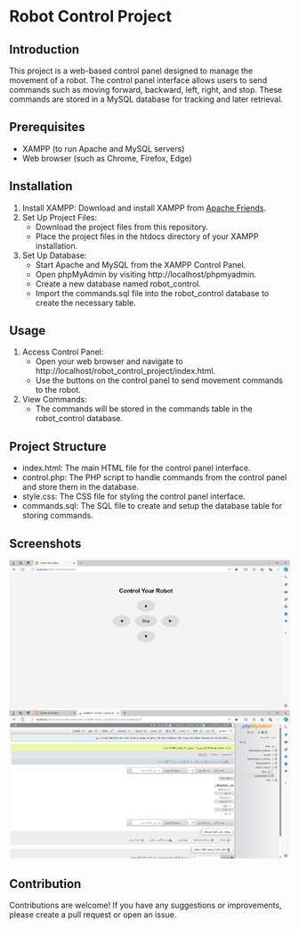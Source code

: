 # Robot Control Project

## Introduction
This project is a web-based control panel designed to manage the movement of a robot. The control panel interface allows users to send commands such as moving forward, backward, left, right, and stop. These commands are stored in a MySQL database for tracking and later retrieval.

## Prerequisites
- XAMPP (to run Apache and MySQL servers)
- Web browser (such as Chrome, Firefox, Edge)

## Installation
1. Install XAMPP: Download and install XAMPP from [Apache Friends](https://www.apachefriends.org/index.html).
2. Set Up Project Files:
    - Download the project files from this repository.
    - Place the project files in the htdocs directory of your XAMPP installation.
3. Set Up Database:
    - Start Apache and MySQL from the XAMPP Control Panel.
    - Open phpMyAdmin by visiting http://localhost/phpmyadmin.
    - Create a new database named robot_control.
    - Import the commands.sql file into the robot_control database to create the necessary table.

## Usage
1. Access Control Panel:
    - Open your web browser and navigate to http://localhost/robot_control_project/index.html.
    - Use the buttons on the control panel to send movement commands to the robot.
2. View Commands:
    - The commands will be stored in the commands table in the robot_control database.

## Project Structure
- index.html: The main HTML file for the control panel interface.
- control.php: The PHP script to handle commands from the control panel and store them in the database.
- style.css: The CSS file for styling the control panel interface.
- commands.sql: The SQL file to create and setup the database table for storing commands.

## Screenshots
![Control Panel Screenshot](https://github.com/GhadaAs/robot_control_project/raw/main/Screenshot%202024-07-06%20042717.png?raw=true)
![Database Screenshot](https://github.com/GhadaAs/robot_control_project/raw/main/Screenshot%202024-07-06%20042804.png?raw=true)

## Contribution
Contributions are welcome! If you have any suggestions or improvements, please create a pull request or open an issue.
